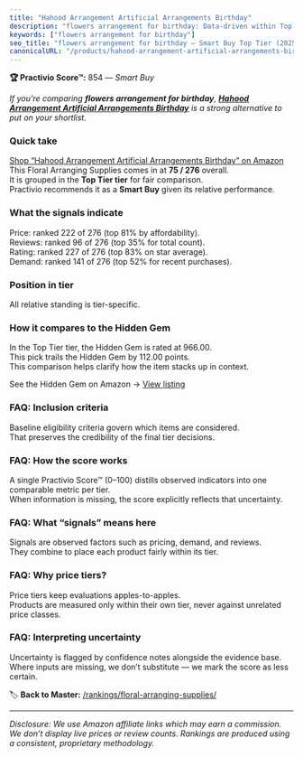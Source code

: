 ```yaml
---
title: "Hahood Arrangement Artificial Arrangements Birthday"
description: "flowers arrangement for birthday: Data-driven within Top Tier ranking using the Practivio Score™. Positioned by quality, value, demand, findability, momentum."
keywords: ["flowers arrangement for birthday"]
seo_title: "flowers arrangement for birthday — Smart Buy Top Tier (2025)"
canonicalURL: "/products/hahood-arrangement-artificial-arrangements-birthday-B09NZVR54P/"
---
```


**🏆 Practivio Score™:** 854 — _Smart Buy_


*If you're comparing **flowers arrangement for birthday**, **[Hahood Arrangement Artificial Arrangements Birthday](https://www.amazon.com/dp/B09NZVR54P?tag=practivio-20)** is a strong alternative to put on your shortlist.*
### Quick take
[Shop “Hahood Arrangement Artificial Arrangements Birthday” on Amazon](https://www.amazon.com/dp/B09NZVR54P?tag=practivio-20)
This Floral Arranging Supplies comes in at **75 / 276** overall.  
It is grouped in the **Top Tier tier** for fair comparison.  
Practivio recommends it as a **Smart Buy** given its relative performance.

### What the signals indicate
Price: ranked 222 of 276 (top 81% by affordability).  
Reviews: ranked 96 of 276 (top 35% for total count).  
Rating: ranked 227 of 276 (top 83% on star average).  
Demand: ranked 141 of 276 (top 52% for recent purchases).

### Position in tier
All relative standing is tier-specific.

### How it compares to the Hidden Gem
In the Top Tier tier, the Hidden Gem is rated at 966.00.  
This pick trails the Hidden Gem by 112.00 points.  
This comparison helps clarify how the item stacks up in context.  

See the Hidden Gem on Amazon → [View listing](https://www.amazon.com/dp/B0C3BD3STT?tag=practivio-20)

### FAQ: Inclusion criteria
Baseline eligibility criteria govern which items are considered.  
That preserves the credibility of the final tier decisions.

### FAQ: How the score works
A single Practivio Score™ (0–100) distills observed indicators into one comparable metric per tier.  
When information is missing, the score explicitly reflects that uncertainty.

### FAQ: What “signals” means here
Signals are observed factors such as pricing, demand, and reviews.  
They combine to place each product fairly within its tier.

### FAQ: Why price tiers?
Price tiers keep evaluations apples-to-apples.  
Products are measured only within their own tier, never against unrelated price classes.

### FAQ: Interpreting uncertainty
Uncertainty is flagged by confidence notes alongside the evidence base.  
Where inputs are missing, we don’t substitute — we mark the score as less certain.


🏷️ **Back to Master:** [/rankings/floral-arranging-supplies/](/rankings/floral-arranging-supplies/)

---
_Disclosure: We use Amazon affiliate links which may earn a commission. We don’t display live prices or review counts. Rankings are produced using a consistent, proprietary methodology._
